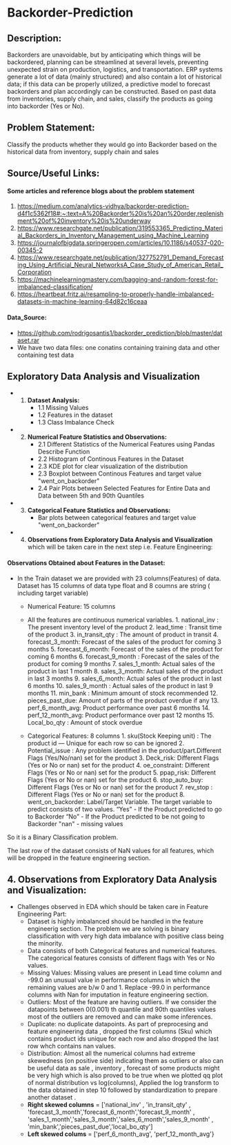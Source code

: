 # Backorder-Prediction
## Description:

Backorders are unavoidable, but by anticipating which things will be backordered, planning can be streamlined at several levels, preventing unexpected strain on production, logistics, and transportation. ERP systems generate a lot of data (mainly structured) and also contain a lot of historical data; if this data can be properly utilized, a predictive model to forecast backorders and plan accordingly can be constructed. Based on past data from inventories, supply chain, and sales, classify the products as going into backorder (Yes or No).

## Problem Statement:
Classify the products whether they would go into Backorder based on the historical data from inventory, supply chain and sales

## Source/Useful Links:

#### Some articles and reference blogs about the problem statement
1. https://medium.com/analytics-vidhya/backorder-prediction-d4f1c5362f18#:~:text=A%20Backorder%20is%20an%20order,replenishment%20of%20inventory%20is%20underway
2. https://www.researchgate.net/publication/319553365_Predicting_Material_Backorders_in_Inventory_Management_using_Machine_Learning
3. https://journalofbigdata.springeropen.com/articles/10.1186/s40537-020-00345-2
4. https://www.researchgate.net/publication/327752791_Demand_Forecasting_Using_Artificial_Neural_NetworksA_Case_Study_of_American_Retail_Corporation
5. https://machinelearningmastery.com/bagging-and-random-forest-for-imbalanced-classification/
6. https://heartbeat.fritz.ai/resampling-to-properly-handle-imbalanced-datasets-in-machine-learning-64d82c16ceaa


#### Data_Source:
- https://github.com/rodrigosantis1/backorder_prediction/blob/master/dataset.rar
- We have two data files: one conatins containing training data and other containing test data



## Exploratory Data Analysis and Visualization

* 1. **Dataset Analysis:** 
     * 1.1 Missing Values
     * 1.2 Features in the dataset
     * 1.3 Class Imbalance Check
     
* 2. **Numerical Feature Statistics and Observations:**
     * 2.1 Different Statistics of the Numerical Features using Pandas Describe Function 
     * 2.2 Histogram of Continous Features in the Dataset
     * 2.3 KDE plot for clear visualization of the distribution
     * 2.3 Boxplot between Continous Features and target value "went_on_backorder"
     * 2.4 Pair Plots between Selected Features for Entire Data and Data between 5th and 90th Quantiles
     
* 3. **Categorical Feature Statistics and Observations:**
     * Bar plots between categorical features and target value "went_on_backorder"
     
* 4. **Observations from Exploratory Data Analysis and Visualization** which will be taken care in the next step i.e. Feature Engineering:




#### Observations Obtained about Features in the Dataset:
* In the Train dataset we are provided with 23 columns(Features) of data. Dataset has 15 columns of data type float and 8 coumns are       string ( including target variable)
     * Numerical Feature: 15 columns 
     * All the features are continuous numerical variables.
             1. national_inv : The present inventory level of the product
             2. lead_time : Transit time of the product
             3. in_transit_qty : The amount of product in transit
             4. forecast_3_month: Forecast of the sales of the product for coming 3 months 
             5. forecast_6_month: Forecast of the sales of the product for coming 6 months 
             6. forecast_9_month : Forecast of the sales of the product for coming 9 months 
             7. sales_1_month: Actual sales of the product in last 1 month
             8. sales_3_month: Actual sales of the product in last 3 months 
             9. sales_6_month: Actual sales of the product in last 6 months 
            10. sales_9_month : Actual sales of the product in last 9 months 
            11. min_bank : Minimum amount of stock recommended
            12. pieces_past_due: Amount of parts of the product overdue if any
            13. perf_6_month_avg: Product performance over past 6 months 
            14. perf_12_month_avg: Product performance over past 12 months 
            15. Local_bo_qty : Amount of stock overdue
             
     * Categorical Features: 8 columns
            1. sku(Stock Keeping unit) : The product id — Unique for each row so can be ignored
            2. Potential_issue : Any problem identified in the product/part.Different Flags (Yes/No/nan) set for the product
            3. Deck_risk: Different Flags (Yes or No or nan) set for the product
            4. oe_constraint: Different Flags (Yes or No or nan) set for the product
            5. ppap_risk: Different Flags (Yes or No or nan) set for the product
            6. stop_auto_buy: Different Flags (Yes or No or nan) set for the product
            7. rev_stop : Different Flags (Yes or No or nan) set for the product
            8. went_on_backorder: Label/Target Variable. The target variable to predict consists of two values.
               “Yes” - If the Product predicted to go to Backorder
               “No” - If the Product predicted to be not going to Backorder
               "nan" - missing values
               
So it is a Binary Classification problem.
       
The last row of the dataset consists of NaN values for all features, which will be dropped in the feature engineering section.


## 4. Observations from Exploratory Data Analysis and Visualization:

* Challenges observed in EDA which should be taken care in Feature Engineering Part:
  * Dataset is highly imbalanced should be handled in the feature engineerig section. The problem we are solving is binary classification with very high data imbalance       with positive class being the minority.
  * Data consists of both Categorical features and numerical features. The categorical features consists of different flags with Yes or     No values. 
  * Missing Values: Missing values are present in Lead time column and -99.0 an unusual value in performance columns in which the remaining values are b/w 0 and 1. Replace -99.0 in performance columns with Nan for imputation in feature engineering section.
  * Outliers: Most of the feature are having outliers. If we consider the datapoints between 0(0.001) th quantile and 90th quantiles values most of the outliers are removed and can make some inferences.
  * Duplicate: no duplicate datapoints. As part of preprocesing and feature engineering data , dropped the first columns (Sku) which contains product ids unique for each row and also dropped the last row whch contains nan values.
  * Distribution: Almost all the numerical columns had extreme skewedness (on positive side) indicating them as outliers or also can be     useful data as sale , inventory , forecast of some products might be very high which is also proved to be true when we plotted qq       plot of normal distribution vs log(columns), Applied the log transform to the data obtained in step 10 followed by standardization to prepare another dataset .
  * **Right  skewed columns** = ['national_inv' , 'in_transit_qty' , 'forecast_3_month','forecast_6_month','forecast_9_month' ,             'sales_1_month','sales_3_month','sales_6_month','sales_9_month' , 'min_bank','pieces_past_due','local_bo_qty']
  * **Left skewed colums** = ['perf_6_month_avg', 'perf_12_month_avg'}
